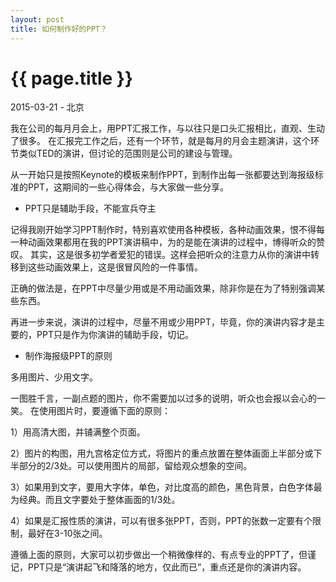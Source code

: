 ```yaml
---
layout: post
title: 如何制作好的PPT？
---
```


{{ page.title }}
================

<p class="meta">2015-03-21 - 北京</p>

我在公司的每月月会上，用PPT汇报工作，与以往只是口头汇报相比，直观、生动了很多。
在汇报完工作之后，还有一个环节，就是每月的月会主题演讲，这个环节类似TED的演讲，但讨论的范围则是公司的建设与管理。

从一开始只是按照Keynote的模板来制作PPT，到制作出每一张都要达到海报级标准的PPT，这期间的一些心得体会，与大家做一些分享。

* PPT只是辅助手段，不能宣兵夺主

记得我刚开始学习PPT制作时，特别喜欢使用各种模板，各种动画效果，恨不得每一种动画效果都用在我的PPT演讲稿中，为的是能在演讲的过程中，博得听众的赞叹。
其实，这是很多初学者爱犯的错误。这样会把听众的注意力从你的演讲中转移到这些动画效果上，这是很冒风险的一件事情。

正确的做法是，在PPT中尽量少用或是不用动画效果，除非你是在为了特别强调某些东西。

再进一步来说，演讲的过程中，尽量不用或少用PPT，毕竟，你的演讲内容才是主要的，PPT只是作为你演讲的辅助手段，切记。

* 制作海报级PPT的原则

多用图片、少用文字。

一图胜千言，一副点题的图片，你不需要加以过多的说明，听众也会报以会心的一笑。
在使用图片时，要遵循下面的原则：

1）用高清大图，并铺满整个页面。

2）图片的构图，用九宫格定位方式，将图片的重点放置在整体画面上半部分或下半部分的2/3处。可以使用图片的局部，留给观众想象的空间。

3）如果用到文字，要用大字体，单色，对比度高的颜色，黑色背景，白色字体最为经典。而且文字要处于整体画面的1/3处。

4）如果是汇报性质的演讲，可以有很多张PPT，否则，PPT的张数一定要有个限制，最好在3-10张之间。


遵循上面的原则，大家可以初步做出一个稍微像样的、有点专业的PPT了，但谨记，PPT只是“演讲起飞和降落的地方，仅此而已”，重点还是你的演讲内容。
